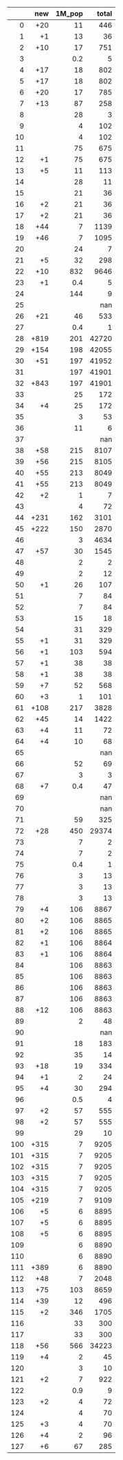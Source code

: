 |     |   new |   1M_pop |   total |
|----:|------:|---------:|--------:|
|   0 |   +20 |     11   |     446 |
|   1 |    +1 |     13   |      36 |
|   2 |   +10 |     17   |     751 |
|   3 |       |      0.2 |       5 |
|   4 |   +17 |     18   |     802 |
|   5 |   +17 |     18   |     802 |
|   6 |   +20 |     17   |     785 |
|   7 |   +13 |     87   |     258 |
|   8 |       |     28   |       3 |
|   9 |       |      4   |     102 |
|  10 |       |      4   |     102 |
|  11 |       |     75   |     675 |
|  12 |    +1 |     75   |     675 |
|  13 |    +5 |     11   |     113 |
|  14 |       |     28   |      11 |
|  15 |       |     21   |      36 |
|  16 |    +2 |     21   |      36 |
|  17 |    +2 |     21   |      36 |
|  18 |   +44 |      7   |    1139 |
|  19 |   +46 |      7   |    1095 |
|  20 |       |     24   |       7 |
|  21 |    +5 |     32   |     298 |
|  22 |   +10 |    832   |    9646 |
|  23 |    +1 |      0.4 |       5 |
|  24 |       |    144   |       9 |
|  25 |       |          |     nan |
|  26 |   +21 |     46   |     533 |
|  27 |       |      0.4 |       1 |
|  28 |  +819 |    201   |   42720 |
|  29 |  +154 |    198   |   42055 |
|  30 |   +51 |    197   |   41952 |
|  31 |       |    197   |   41901 |
|  32 |  +843 |    197   |   41901 |
|  33 |       |     25   |     172 |
|  34 |    +4 |     25   |     172 |
|  35 |       |      3   |      53 |
|  36 |       |     11   |       6 |
|  37 |       |          |     nan |
|  38 |   +58 |    215   |    8107 |
|  39 |   +56 |    215   |    8105 |
|  40 |   +55 |    213   |    8049 |
|  41 |   +55 |    213   |    8049 |
|  42 |    +2 |      1   |       7 |
|  43 |       |      4   |      72 |
|  44 |  +231 |    162   |    3101 |
|  45 |  +222 |    150   |    2870 |
|  46 |       |      3   |    4634 |
|  47 |   +57 |     30   |    1545 |
|  48 |       |      2   |       2 |
|  49 |       |      2   |      12 |
|  50 |    +1 |     26   |     107 |
|  51 |       |      7   |      84 |
|  52 |       |      7   |      84 |
|  53 |       |     15   |      18 |
|  54 |       |     31   |     329 |
|  55 |    +1 |     31   |     329 |
|  56 |    +1 |    103   |     594 |
|  57 |    +1 |     38   |      38 |
|  58 |    +1 |     38   |      38 |
|  59 |    +7 |     52   |     568 |
|  60 |    +3 |      1   |     101 |
|  61 |  +108 |    217   |    3828 |
|  62 |   +45 |     14   |    1422 |
|  63 |    +4 |     11   |      72 |
|  64 |    +4 |     10   |      68 |
|  65 |       |          |     nan |
|  66 |       |     52   |      69 |
|  67 |       |      3   |       3 |
|  68 |    +7 |      0.4 |      47 |
|  69 |       |          |     nan |
|  70 |       |          |     nan |
|  71 |       |     59   |     325 |
|  72 |   +28 |    450   |   29374 |
|  73 |       |      7   |       2 |
|  74 |       |      7   |       2 |
|  75 |       |      0.4 |       1 |
|  76 |       |      3   |      13 |
|  77 |       |      3   |      13 |
|  78 |       |      3   |      13 |
|  79 |    +4 |    106   |    8867 |
|  80 |    +2 |    106   |    8865 |
|  81 |    +2 |    106   |    8865 |
|  82 |    +1 |    106   |    8864 |
|  83 |    +1 |    106   |    8864 |
|  84 |       |    106   |    8863 |
|  85 |       |    106   |    8863 |
|  86 |       |    106   |    8863 |
|  87 |       |    106   |    8863 |
|  88 |   +12 |    106   |    8863 |
|  89 |       |      2   |      48 |
|  90 |       |          |     nan |
|  91 |       |     18   |     183 |
|  92 |       |     35   |      14 |
|  93 |   +18 |     19   |     334 |
|  94 |    +1 |      2   |      24 |
|  95 |    +4 |     30   |     294 |
|  96 |       |      0.5 |       4 |
|  97 |    +2 |     57   |     555 |
|  98 |    +2 |     57   |     555 |
|  99 |       |     29   |      10 |
| 100 |  +315 |      7   |    9205 |
| 101 |  +315 |      7   |    9205 |
| 102 |  +315 |      7   |    9205 |
| 103 |  +315 |      7   |    9205 |
| 104 |  +315 |      7   |    9205 |
| 105 |  +219 |      7   |    9109 |
| 106 |    +5 |      6   |    8895 |
| 107 |    +5 |      6   |    8895 |
| 108 |    +5 |      6   |    8895 |
| 109 |       |      6   |    8890 |
| 110 |       |      6   |    8890 |
| 111 |  +389 |      6   |    8890 |
| 112 |   +48 |      7   |    2048 |
| 113 |   +75 |    103   |    8659 |
| 114 |   +39 |     12   |     496 |
| 115 |    +2 |    346   |    1705 |
| 116 |       |     33   |     300 |
| 117 |       |     33   |     300 |
| 118 |   +56 |    566   |   34223 |
| 119 |    +4 |      2   |      45 |
| 120 |       |      3   |      10 |
| 121 |    +2 |      7   |     922 |
| 122 |       |      0.9 |       9 |
| 123 |    +2 |      4   |      72 |
| 124 |       |      4   |      70 |
| 125 |    +3 |      4   |      70 |
| 126 |    +4 |      2   |      96 |
| 127 |    +6 |     67   |     285 |